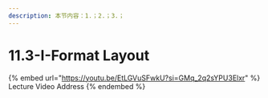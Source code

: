 ```yaml
---
description: 本节内容：1.；2.；3.；
---
```


# 11.3-I-Format Layout

{% embed url="https://youtu.be/EtLGVuSFwkU?si=GMq_2q2sYPU3Elxr" %}
Lecture Video Address
{% endembed %}
